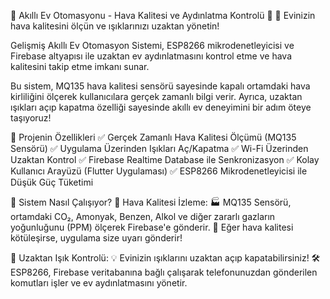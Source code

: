 🏡 Akıllı Ev Otomasyonu - Hava Kalitesi ve Aydınlatma Kontrolü 🚀
🚀 Evinizin hava kalitesini ölçün ve ışıklarınızı uzaktan yönetin!

Gelişmiş Akıllı Ev Otomasyon Sistemi, ESP8266 mikrodenetleyicisi ve Firebase altyapısı ile uzaktan ev aydınlatmasını kontrol etme ve hava kalitesini takip etme imkanı sunar.

Bu sistem, MQ135 hava kalitesi sensörü sayesinde kapalı ortamdaki hava kirliliğini ölçerek kullanıcılara gerçek zamanlı bilgi verir.
Ayrıca, uzaktan ışıkları açıp kapatma özelliği sayesinde akıllı ev deneyimini bir adım öteye taşıyoruz!

📌 Projenin Özellikleri
✅ Gerçek Zamanlı Hava Kalitesi Ölçümü (MQ135 Sensörü)
✅ Uygulama Üzerinden Işıkları Aç/Kapatma
✅ Wi-Fi Üzerinden Uzaktan Kontrol
✅ Firebase Realtime Database ile Senkronizasyon
✅ Kolay Kullanıcı Arayüzü (Flutter Uygulaması)
✅ ESP8266 Mikrodenetleyicisi ile Düşük Güç Tüketimi

📌 Sistem Nasıl Çalışıyor?
🔹 Hava Kalitesi İzleme:
🏭 MQ135 Sensörü, ortamdaki CO₂, Amonyak, Benzen, Alkol ve diğer zararlı gazların yoğunluğunu (PPM) ölçerek Firebase'e gönderir.
🌿 Eğer hava kalitesi kötüleşirse, uygulama size uyarı gönderir!

🔹 Uzaktan Işık Kontrolü:
💡 Evinizin ışıklarını uzaktan açıp kapatabilirsiniz!
🛠 ESP8266, Firebase veritabanına bağlı çalışarak telefonunuzdan gönderilen komutları işler ve ev aydınlatmasını yönetir.

